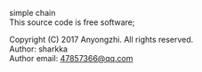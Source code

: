 simple chain  
This source code is free software;

Copyright (C) 2017 Anyongzhi. All rights reserved.  
Author: sharkka  
Author email: 47857366@qq.com

